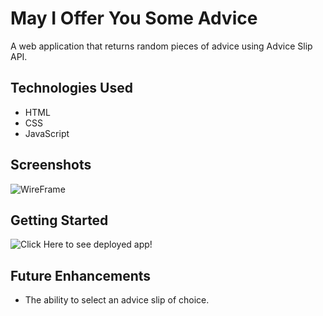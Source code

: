 # May I Offer You Some Advice
A web application that returns random pieces of advice using Advice Slip API.

## Technologies Used
* HTML
* CSS
* JavaScript

## Screenshots
![WireFrame](./img/screenshot.png)

## Getting Started
![Click Here](https://advice-project-1.netlify.app/) to see deployed app!

## Future Enhancements
* The ability to select an advice slip of choice.
